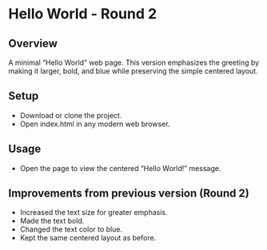 # Hello World - Round 2

## Overview
A minimal “Hello World” web page. This version emphasizes the greeting by making it larger, bold, and blue while preserving the simple centered layout.

## Setup
- Download or clone the project.
- Open index.html in any modern web browser.

## Usage
- Open the page to view the centered “Hello World!” message.

## Improvements from previous version (Round 2)
- Increased the text size for greater emphasis.
- Made the text bold.
- Changed the text color to blue.
- Kept the same centered layout as before.